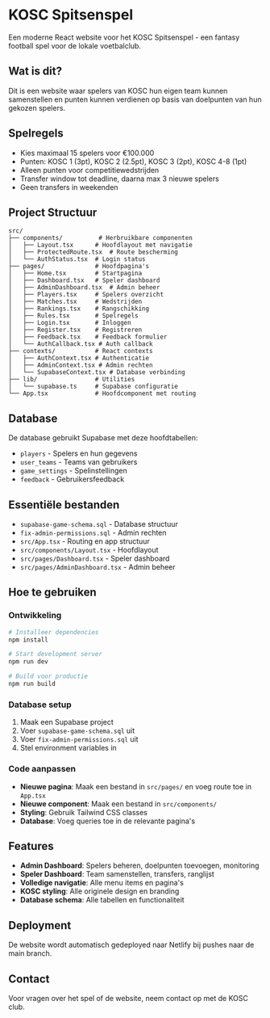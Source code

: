 # KOSC Spitsenspel

Een moderne React website voor het KOSC Spitsenspel - een fantasy football spel voor de lokale voetbalclub.

## Wat is dit?

Dit is een website waar spelers van KOSC hun eigen team kunnen samenstellen en punten kunnen verdienen op basis van doelpunten van hun gekozen spelers.

## Spelregels

- Kies maximaal 15 spelers voor €100.000
- Punten: KOSC 1 (3pt), KOSC 2 (2.5pt), KOSC 3 (2pt), KOSC 4-8 (1pt)
- Alleen punten voor competitiewedstrijden
- Transfer window tot deadline, daarna max 3 nieuwe spelers
- Geen transfers in weekenden

## Project Structuur

```
src/
├── components/          # Herbruikbare componenten
│   ├── Layout.tsx      # Hoofdlayout met navigatie
│   ├── ProtectedRoute.tsx  # Route bescherming
│   └── AuthStatus.tsx  # Login status
├── pages/              # Hoofdpagina's
│   ├── Home.tsx        # Startpagina
│   ├── Dashboard.tsx   # Speler dashboard
│   ├── AdminDashboard.tsx  # Admin beheer
│   ├── Players.tsx     # Spelers overzicht
│   ├── Matches.tsx     # Wedstrijden
│   ├── Rankings.tsx    # Rangschikking
│   ├── Rules.tsx       # Spelregels
│   ├── Login.tsx       # Inloggen
│   ├── Register.tsx    # Registreren
│   ├── Feedback.tsx    # Feedback formulier
│   └── AuthCallback.tsx # Auth callback
├── contexts/           # React contexts
│   ├── AuthContext.tsx # Authenticatie
│   ├── AdminContext.tsx # Admin rechten
│   └── SupabaseContext.tsx # Database verbinding
├── lib/                # Utilities
│   └── supabase.ts     # Supabase configuratie
└── App.tsx             # Hoofdcomponent met routing
```

## Database

De database gebruikt Supabase met deze hoofdtabellen:

- `players` - Spelers en hun gegevens
- `user_teams` - Teams van gebruikers
- `game_settings` - Spelinstellingen
- `feedback` - Gebruikersfeedback

## Essentiële bestanden

- `supabase-game-schema.sql` - Database structuur
- `fix-admin-permissions.sql` - Admin rechten
- `src/App.tsx` - Routing en app structuur
- `src/components/Layout.tsx` - Hoofdlayout
- `src/pages/Dashboard.tsx` - Speler dashboard
- `src/pages/AdminDashboard.tsx` - Admin beheer

## Hoe te gebruiken

### Ontwikkeling

```bash
# Installeer dependencies
npm install

# Start development server
npm run dev

# Build voor productie
npm run build
```

### Database setup

1. Maak een Supabase project
2. Voer `supabase-game-schema.sql` uit
3. Voer `fix-admin-permissions.sql` uit
4. Stel environment variables in

### Code aanpassen

- **Nieuwe pagina**: Maak een bestand in `src/pages/` en voeg route toe in `App.tsx`
- **Nieuwe component**: Maak een bestand in `src/components/`
- **Styling**: Gebruik Tailwind CSS classes
- **Database**: Voeg queries toe in de relevante pagina's

## Features

- **Admin Dashboard**: Spelers beheren, doelpunten toevoegen, monitoring
- **Speler Dashboard**: Team samenstellen, transfers, ranglijst
- **Volledige navigatie**: Alle menu items en pagina's
- **KOSC styling**: Alle originele design en branding
- **Database schema**: Alle tabellen en functionaliteit

## Deployment

De website wordt automatisch gedeployed naar Netlify bij pushes naar de main branch.

## Contact

Voor vragen over het spel of de website, neem contact op met de KOSC club.
